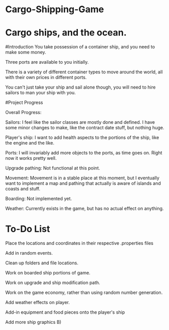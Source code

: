 Cargo-Shipping-Game
===================

# Cargo ships, and the ocean.

#Introduction
You take possession of a container ship, and you need to make some money.

Three ports are available to you initially.

There is a variety of different container types to move around the world, all
with their own prices in different ports.

You can't just take your ship and sail alone though, you will need to hire
sailors to man your ship with you.

#Project Progress

Overall Progress:

Sailors: I feel like the sailor classes are mostly done and defined. I have some
minor changes to make, like the contract date stuff, but nothing huge.

Player's ship: I want to add health aspects to the portions of the ship, like the
engine and the like.

Ports: I will invariably add more objects to the ports, as time goes on.  Right
now it works pretty well.

Upgrade pathing: Not functional at this point.

Movement: Movement is in a stable place at this moment, but I eventually want to
implement a map and pathing that actually is aware of islands and coasts and stuff.

Boarding: Not implemented yet.

Weather: Currently exists in the game, but has no actual effect on anything.

# To-Do List

Place the locations and coordinates in their respective .properties files

Add in random events.

Clean up folders and file locations.

Work on boarded ship portions of game.

Work on upgrade and ship modification path.

Work on the game economy, rather than using random number generation.

Add weather effects on player.

Add-in equipment and food pieces onto the player's ship

Add more ship graphics B)
